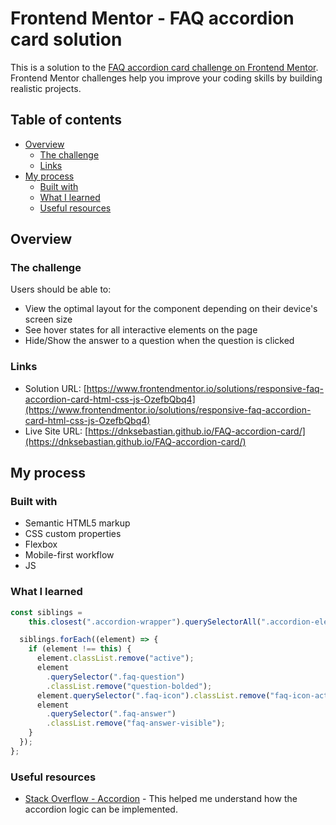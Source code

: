 # Frontend Mentor - FAQ accordion card solution

This is a solution to the [FAQ accordion card challenge on Frontend Mentor](https://www.frontendmentor.io/challenges/faq-accordion-card-XlyjD0Oam). Frontend Mentor challenges help you improve your coding skills by building realistic projects. 

## Table of contents

- [Overview](#overview)
  - [The challenge](#the-challenge)
  - [Links](#links)
- [My process](#my-process)
  - [Built with](#built-with)
  - [What I learned](#what-i-learned)
  - [Useful resources](#useful-resources)



## Overview

### The challenge

Users should be able to:

- View the optimal layout for the component depending on their device's screen size
- See hover states for all interactive elements on the page
- Hide/Show the answer to a question when the question is clicked

### Links

- Solution URL: [https://www.frontendmentor.io/solutions/responsive-faq-accordion-card-html-css-js-OzefbQbq4](https://www.frontendmentor.io/solutions/responsive-faq-accordion-card-html-css-js-OzefbQbq4)
- Live Site URL: [https://dnksebastian.github.io/FAQ-accordion-card/](https://dnksebastian.github.io/FAQ-accordion-card/)

## My process

### Built with

- Semantic HTML5 markup
- CSS custom properties
- Flexbox
- Mobile-first workflow
- JS

### What I learned

```js
const siblings =
    this.closest(".accordion-wrapper").querySelectorAll(".accordion-element");

  siblings.forEach((element) => {
    if (element !== this) {
      element.classList.remove("active");
      element
        .querySelector(".faq-question")
        .classList.remove("question-bolded");
      element.querySelector(".faq-icon").classList.remove("faq-icon-active");
      element
        .querySelector(".faq-answer")
        .classList.remove("faq-answer-visible");
    }
  });
};
```



### Useful resources

- [Stack Overflow - Accordion](https://stackoverflow.com/questions/69145525/accordion-that-allows-only-one-open-at-a-time) - This helped me understand how the accordion logic can be implemented.


